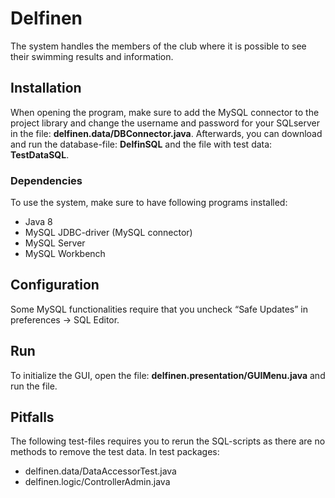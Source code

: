 # Delfinen

The system handles the members of the club where it is possible to see their swimming results and information. 

## Installation

When opening the program, make sure to add the MySQL connector to the project library and change the username and
password for your SQLserver in the file: **delfinen.data/DBConnector.java**. 
Afterwards, you can download and run the database-file: **DelfinSQL** and the file with test data: **TestDataSQL**. 

### Dependencies

To use the system, make sure to have following programs installed:

* Java 8
* MySQL JDBC-driver (MySQL connector)
* MySQL Server
* MySQL Workbench

## Configuration

Some MySQL functionalities require that you uncheck “Safe Updates” in preferences → SQL Editor.

## Run

To initialize the GUI, open the file: **delfinen.presentation/GUIMenu.java** and run the file.

## Pitfalls

The following test-files requires you to rerun the SQL-scripts as there are no methods to remove the test data.
In test packages:

* delfinen.data/DataAccessorTest.java
* delfinen.logic/ControllerAdmin.java
